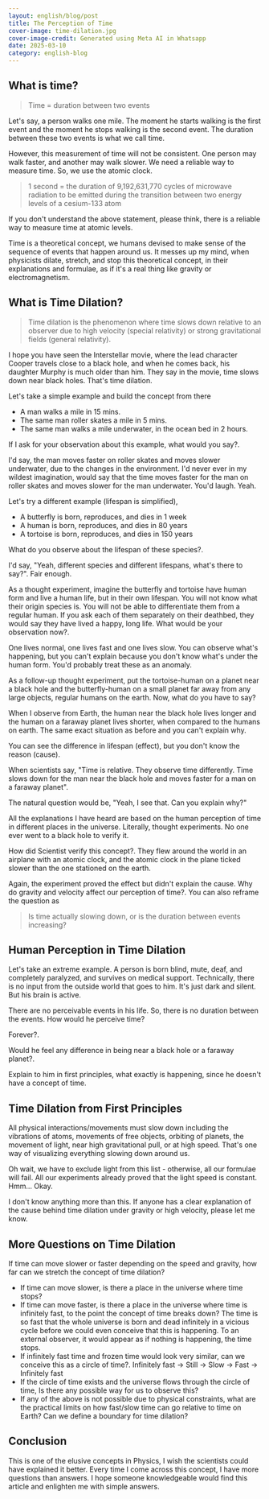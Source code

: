 ```yaml
---
layout: english/blog/post
title: The Perception of Time
cover-image: time-dilation.jpg
cover-image-credit: Generated using Meta AI in Whatsapp
date: 2025-03-10
category: english-blog
---
```


## What is time?

> Time = duration between two events

Let's say, a person walks one mile. The moment he starts walking is the first event and the moment he stops walking is the second event. The duration between these two events is what we call time.

However, this measurement of time will not be consistent. One person may walk faster, and another may walk slower. We need a reliable way to measure time. So, we use the atomic clock.

> 1 second = the duration of 9,192,631,770 cycles of microwave radiation to be emitted during the transition between two energy levels of a cesium-133 atom

If you don't understand the above statement, please think, there is a reliable way to measure time at atomic levels.

Time is a theoretical concept, we humans devised to make sense of the sequence of events that happen around us. It messes up my mind, when physicists dilate, stretch, and stop this theoretical concept, in their explanations and formulae, as if it's a real thing like gravity or electromagnetism.

## What is Time Dilation?

> Time dilation is the phenomenon where time slows down relative to an observer due to high velocity (special relativity) or strong gravitational fields (general relativity).

I hope you have seen the Interstellar movie, where the lead character Cooper travels close to a black hole, and when he comes back, his daughter Murphy is much older than him. They say in the movie, time slows down near black holes. That's time dilation.

Let's take a simple example and build the concept from there

- A man walks a mile in 15 mins.
- The same man roller skates a mile in 5 mins.
- The same man walks a mile underwater, in the ocean bed in 2 hours.

If I ask for your observation about this example, what would you say?.

I'd say, the man moves faster on roller skates and moves slower underwater, due to the changes in the environment. I'd never ever in my wildest imagination, would say that the time moves faster for the man on roller skates and moves slower for the man underwater. You'd laugh. Yeah.

Let's try a different example (lifespan is simplified),

- A butterfly is born, reproduces, and dies in 1 week
- A human is born, reproduces, and dies in 80 years
- A tortoise is born, reproduces, and dies in 150 years

What do you observe about the lifespan of these species?.

I'd say, "Yeah, different species and different lifespans, what's there to say?". Fair enough.

As a thought experiment, imagine the butterfly and tortoise have human form and live a human life, but in their own lifespan. You will not know what their origin species is. You will not be able to differentiate them from a regular human. If you ask each of them separately on their deathbed, they would say they have lived a happy, long life. What would be your observation now?.

One lives normal, one lives fast and one lives slow. You can observe what's happening, but you can't explain because you don't know what's under the human form. You'd probably treat these as an anomaly.

As a follow-up thought experiment, put the tortoise-human on a planet near a black hole and the butterfly-human on a small planet far away from any large objects, regular humans on the earth. Now, what do you have to say?

When I observe from Earth, the human near the black hole lives longer and the human on a faraway planet lives shorter, when compared to the humans on earth. The same exact situation as before and you can't explain why.

You can see the difference in lifespan (effect), but you don't know the reason (cause).

When scientists say, "Time is relative. They observe time differently. Time slows down for the man near the black hole and moves faster for a man on a faraway planet".

The natural question would be, "Yeah, I see that. Can you explain why?"

All the explanations I have heard are based on the human perception of time in different places in the universe. Literally, thought experiments. No one ever went to a black hole to verify it.

How did Scientist verify this concept?. They flew around the world in an airplane with an atomic clock, and the atomic clock in the plane ticked slower than the one stationed on the earth.

Again, the experiment proved the effect but didn't explain the cause. Why do gravity and velocity affect our perception of time?. You can also reframe the question as

> Is time actually slowing down, or is the duration between events increasing?

## Human Perception in Time Dilation

Let's take an extreme example. A person is born blind, mute, deaf, and completely paralyzed, and survives on medical support. Technically, there is no input from the outside world that goes to him. It's just dark and silent. But his brain is active.

There are no perceivable events in his life. So, there is no duration between the events. How would he perceive time?

Forever?.

Would he feel any difference in being near a black hole or a faraway planet?.

Explain to him in first principles, what exactly is happening, since he doesn't have a concept of time.

## Time Dilation from First Principles

All physical interactions/movements must slow down including the vibrations of atoms, movements of free objects, orbiting of planets, the movement of light, near high gravitational pull, or at high speed. That's one way of visualizing everything slowing down around us.

Oh wait, we have to exclude light from this list - otherwise, all our formulae will fail. All our experiments already proved that the light speed is constant. Hmm... Okay.

I don't know anything more than this. If anyone has a clear explanation of the cause behind time dilation under gravity or high velocity, please let me know.

## More Questions on Time Dilation

If time can move slower or faster depending on the speed and gravity, how far can we stretch the concept of time dilation?

- If time can move slower, is there a place in the universe where time stops?
- If time can move faster, is there a place in the universe where time is infinitely fast, to the point the concept of time breaks down? The time is so fast that the whole universe is born and dead infinitely in a vicious cycle before we could even conceive that this is happening. To an external observer, it would appear as if nothing is happening, the time stops.
- If infinitely fast time and frozen time would look very similar, can we conceive this as a circle of time?. Infinitely fast -> Still -> Slow -> Fast -> Infinitely fast
- If the circle of time exists and the universe flows through the circle of time, Is there any possible way for us to observe this?
- If any of the above is not possible due to physical constraints, what are the practical limits on how fast/slow time can go relative to time on Earth? Can we define a boundary for time dilation?

## Conclusion

This is one of the elusive concepts in Physics, I wish the scientists could have explained it better. Every time I come across this concept, I have more questions than answers. I hope someone knowledgeable would find this article and enlighten me with simple answers.
